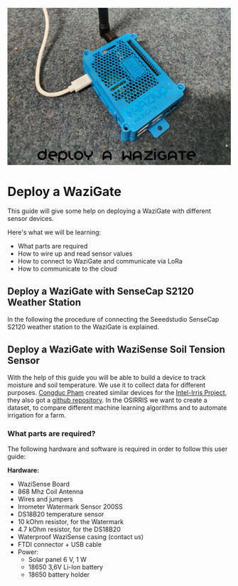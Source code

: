 ![Deploy a WaziGate](./media/thumbnail.png)

# Deploy a WaziGate

This guide will give some help on deploying a WaziGate with different sensor devices.

Here's what we will be learning:
- What parts are required
- How to wire up and read sensor values
- How to connect to WaziGate and communicate via LoRa
- How to communicate to the cloud 

##  Deploy a WaziGate with SenseCap S2120 Weather Station

In the following the procedure of connecting the Seeedstudio SenseCap S2120 weather station to the WaziGate is explained.



##  Deploy a WaziGate with WaziSense Soil Tension Sensor

With the help of this guide you will be able to build a device to track moisture and soil temperature. We use it to collect data for different purposes. [Congduc Pham](https://cpham.perso.univ-pau.fr) created similar devices for the [Intel-Irris Project](https://intel-irris.eu), they also got a [github repository](https://github.com/CongducPham/PRIMA-Intel-IrriS). In the OSIRRIS we want to create a dataset, to compare different machine learning algorithms and to automate irrigation for a farm.

### What parts are required?

The following hardware and software is required in order to follow this user guide:

**Hardware:**
- WaziSense Board
- 868 Mhz Coil Antenna
- Wires and jumpers
- Irrometer Watermark Sensor 200SS
- DS18B20 temperature sensor 
- 10 kOhm resistor, for the Watermark
- 4.7 kOhm resistor, for the DS18B20
- Waterproof WaziSense casing (contact us)
- FTDI connector + USB cable
- Power:
    - Solar panel 6 V, 1 W 
    - 18650 3,6V Li-Ion battery
    - 18650 battery holder